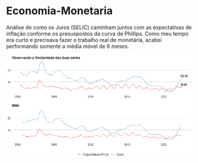 # Economia-Monetaria

Análise de como os Juros (SELIC) caminham juntos com as expectativas de inflação conforme os presuspostos da curva de Phillips.
Como meu tempo era curto e precisava fazer o trabalho real de monetária, acabei performando somente a média móvel de 6 meses.

	
![image](https://github.com/ericopenteado/Economia-Monetaria/blob/main/Expectativa%20de%20Infla%C3%A7%C3%A3o%20versus%20Juros.png)
